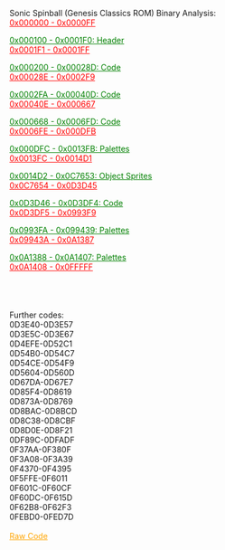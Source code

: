 Sonic Spinball (Genesis Classics ROM) Binary Analysis:<br/>
<a href="data/NOTHING.txt" style="color: red;">0x000000 - 0x0000FF</a><br/>

<a href="data/0x000100.txt" style="color: green;">0x000100 - 0x0001F0: Header</a><br/>
<a href="data/NOTHING.txt" style="color: red;">0x0001F1 - 0x0001FF</a><br/>

<a href="data/0x000200.txt" style="color: green;">0x000200 - 0x00028D: Code</a><br/>
<a href="data/NOTHING.txt" style="color: red;">0x00028E - 0x0002F9</a><br/>

<a href="data/0x0002FA.txt" style="color: green;">0x0002FA - 0x00040D: Code</a><br/>
<a href="data/NOTHING.txt" style="color: red;">0x00040E - 0x000667</a><br/>

<a href="data/0x000668.txt" style="color: green;">0x000668 - 0x0006FD: Code</a><br/>
<a href="data/NOTHING.txt" style="color: red;">0x0006FE - 0x000DFB</a><br/>

<a href="data/0x000DFC.txt" style="color: green;">0x000DFC - 0x0013FB: Palettes</a><br/>
<a href="data/NOTHING.txt" style="color: red;">0x0013FC - 0x0014D1</a><br/>

<a href="data/0x0014D2.txt" style="color: green;">0x0014D2 - 0x0C7653: Object Sprites</a><br/>
<a href="data/NOTHING.txt" style="color: red;">0x0C7654 - 0x0D3D45</a><br/>

<a href="data/0x0D3D46.txt" style="color: green;">0x0D3D46 - 0x0D3DF4: Code</a><br/>
<a href="data/NOTHING.txt" style="color: red;">0x0D3DF5 - 0x0993F9</a><br/>

<a href="data/0x0993FA.txt" style="color: green;">0x0993FA - 0x099439: Palettes</a><br/>
<a href="data/NOTHING.txt" style="color: red;">0x09943A - 0x0A1387</a><br/>

<a href="data/0x0A1388.txt" style="color: green;">0x0A1388 - 0x0A1407: Palettes</a><br/>
<a href="data/NOTHING.txt" style="color: red;">0x0A1408 - 0x0FFFFF</a><br/>
<br/>
<br/>
<br/>
<br/>
Further codes:<br/>
0D3E40-0D3E57<br/>
0D3E5C-0D3E67<br/>
0D4EFE-0D52C1<br/>
0D54B0-0D54C7<br/>
0D54CE-0D54F9<br/>
0D5604-0D560D<br/>
0D67DA-0D67E7<br/>
0D85F4-0D8619<br/>
0D873A-0D8769<br/>
0D8BAC-0D8BCD<br/>
0D8C38-0D8CBF<br/>
0D8D0E-0D8F21<br/>
0DF89C-0DFADF<br/>
0F37AA-0F380F<br/>
0F3A08-0F3A39<br/>
0F4370-0F4395<br/>
0F5FFE-0F6011<br/>
0F601C-0F60CF<br/>
0F60DC-0F615D<br/>
0F62B8-0F62F3<br/>
0FEBD0-0FED7D<br/>
<br/>
<a href="data/Code.txt" style="color: orange;">Raw Code</a><br/>
